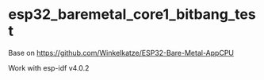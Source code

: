 # esp32_baremetal_core1_bitbang_test

Base on https://github.com/Winkelkatze/ESP32-Bare-Metal-AppCPU

Work with esp-idf v4.0.2
